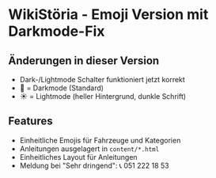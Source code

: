 # WikiStöria - Emoji Version mit Darkmode-Fix

## Änderungen in dieser Version
- Dark-/Lightmode Schalter funktioniert jetzt korrekt
- 🌙 = Darkmode (Standard)
- ☀️ = Lightmode (heller Hintergrund, dunkle Schrift)

## Features
- Einheitliche Emojis für Fahrzeuge und Kategorien
- Anleitungen ausgelagert in `content/*.html`
- Einheitliches Layout für Anleitungen
- Meldung bei "Sehr dringend": 📞 051 222 18 53
